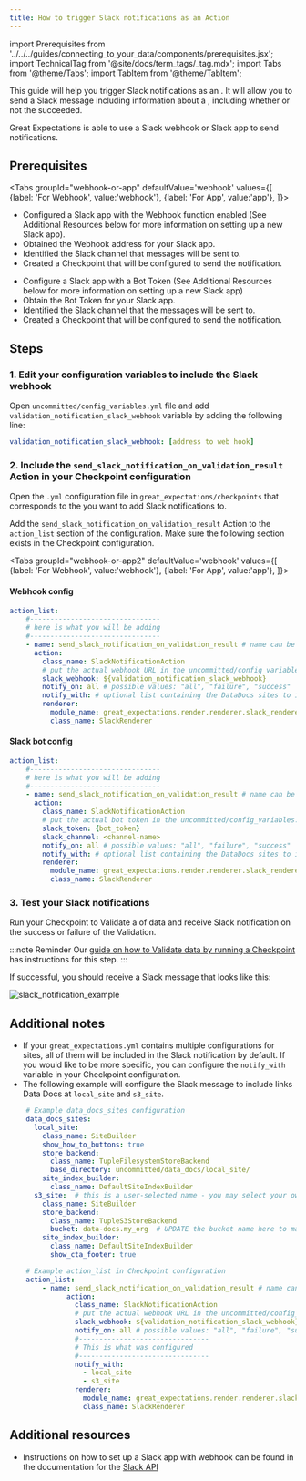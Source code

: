 ```yaml
---
title: How to trigger Slack notifications as an Action
---
```

import Prerequisites from '../../../guides/connecting_to_your_data/components/prerequisites.jsx';
import TechnicalTag from '@site/docs/term_tags/_tag.mdx';
import Tabs from '@theme/Tabs';
import TabItem from '@theme/TabItem';

This guide will help you trigger Slack notifications as an <TechnicalTag tag="action" text="Action" />.
It will allow you to send a Slack message including information about a <TechnicalTag tag="validation_result" text="Validation Result" />, including whether or not the <TechnicalTag tag="validation" text="Validation" /> succeeded.

Great Expectations is able to use a Slack webhook or Slack app to send notifications.

## Prerequisites 

<Tabs
  groupId="webhook-or-app"
  defaultValue='webhook'
  values={[
  {label: 'For Webhook', value:'webhook'},
  {label: 'For App', value:'app'},
  ]}>

<TabItem value="webhook">

<Prerequisites>

- Configured a Slack app with the Webhook function enabled (See Additional Resources below for more information on setting up a new Slack app).
- Obtained the Webhook address for your Slack app.
- Identified the Slack channel that messages will be sent to.
- Created a Checkpoint that will be configured to send the notification.

</Prerequisites>

</TabItem>

<TabItem value="app">

<Prerequisites>

- Configure a Slack app with a Bot Token (See Additional Resources below for more information on setting up a new Slack app)
- Obtain the Bot Token for your Slack app.
- Identified the Slack channel that the messages will be sent to. 
- Created a Checkpoint that will be configured to send the notification.

</Prerequisites>

</TabItem>

</Tabs>

## Steps

### 1. Edit your configuration variables to include the Slack webhook

Open `uncommitted/config_variables.yml` file and add `validation_notification_slack_webhook` variable by adding the following line:

```yaml
validation_notification_slack_webhook: [address to web hook]
```

### 2. Include the `send_slack_notification_on_validation_result` Action in your Checkpoint configuration

Open the `.yml` configuration file in `great_expectations/checkpoints` that corresponds to the <TechnicalTag tag="checkpoint" text="Checkpoint" /> you want to add Slack notifications to.  

Add the `send_slack_notification_on_validation_result` Action to the `action_list` section of the configuration. Make sure the following section exists in the Checkpoint configuration.

<Tabs
  groupId="webhook-or-app2"
  defaultValue='webhook'
  values={[
  {label: 'For Webhook', value:'webhook'},
  {label: 'For App', value:'app'},
  ]}>

<TabItem value="webhook">

#### Webhook config

```yaml
action_list:
    #--------------------------------
    # here is what you will be adding
    #--------------------------------
    - name: send_slack_notification_on_validation_result # name can be set to any value
      action:
        class_name: SlackNotificationAction
        # put the actual webhook URL in the uncommitted/config_variables.yml file
        slack_webhook: ${validation_notification_slack_webhook}
        notify_on: all # possible values: "all", "failure", "success"
        notify_with: # optional list containing the DataDocs sites to include in the notification. Defaults to including links to all configured sites.
        renderer:
          module_name: great_expectations.render.renderer.slack_renderer
          class_name: SlackRenderer
```

</TabItem>

<TabItem value="app">

#### Slack bot config

```yaml
action_list:
    #--------------------------------
    # here is what you will be adding
    #--------------------------------
    - name: send_slack_notification_on_validation_result # name can be set to any value
      action:
        class_name: SlackNotificationAction
        # put the actual bot token in the uncommitted/config_variables.yml file
        slack_token: {bot_token}
        slack_channel: <channel-name>
        notify_on: all # possible values: "all", "failure", "success"
        notify_with: # optional list containing the DataDocs sites to include in the notification. Defaults to including links to all configured sites.
        renderer:
          module_name: great_expectations.render.renderer.slack_renderer
          class_name: SlackRenderer
```

</TabItem>

</Tabs>

### 3. Test your Slack notifications

Run your Checkpoint to Validate a <TechnicalTag tag="batch" text="Batch" /> of data and receive Slack notification on the success or failure of the <TechnicalTag tag="expectation_suite" text="Expectation Suite's" /> Validation.  

:::note Reminder
Our [guide on how to Validate data by running a Checkpoint](../how_to_validate_data_by_running_a_checkpoint.md) has instructions for this step.
:::

  If successful, you should receive a Slack message that looks like this:

![slack_notification_example](../../../images/slack_notification_example.png)


## Additional notes

- If your `great_expectations.yml` contains multiple configurations for <TechnicalTag tag="data_docs" text="Data Docs" /> sites, all of them will be included in the Slack notification by default. If you would like to be more specific, you can configure the `notify_with` variable in your Checkpoint configuration.
- The following example will configure the Slack message to include links Data Docs at `local_site` and `s3_site`.

```yaml
    # Example data_docs_sites configuration
    data_docs_sites:
      local_site:
        class_name: SiteBuilder
        show_how_to_buttons: true
        store_backend:
          class_name: TupleFilesystemStoreBackend
          base_directory: uncommitted/data_docs/local_site/
        site_index_builder:
          class_name: DefaultSiteIndexBuilder
      s3_site:  # this is a user-selected name - you may select your own
        class_name: SiteBuilder
        store_backend:
          class_name: TupleS3StoreBackend
          bucket: data-docs.my_org  # UPDATE the bucket name here to match the bucket you configured above.
        site_index_builder:
          class_name: DefaultSiteIndexBuilder
          show_cta_footer: true
```

```yaml
    # Example action_list in Checkpoint configuration   
    action_list:
        - name: send_slack_notification_on_validation_result # name can be set to any value
              action:
                class_name: SlackNotificationAction
                # put the actual webhook URL in the uncommitted/config_variables.yml file
                slack_webhook: ${validation_notification_slack_webhook}
                notify_on: all # possible values: "all", "failure", "success"
                #--------------------------------
                # This is what was configured
                #--------------------------------
                notify_with:
                  - local_site
                  - s3_site
                renderer:
                  module_name: great_expectations.render.renderer.slack_renderer
                  class_name: SlackRenderer
```


## Additional resources

- Instructions on how to set up a Slack app with webhook can be found in the documentation for the [Slack API](https://api.slack.com/messaging/webhooks#)
